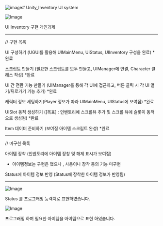 ![image](https://github.com/user-attachments/assets/3bda8b70-8a56-4e3f-8d2d-9580abc89607)# Unity_Inventory
UI system

![Image](https://github.com/user-attachments/assets/c5d2fde0-be27-4f33-867c-e3581459f257)

UI Inventory 구현 개인과제

----------------------------------------------------------

// 구현 목록

  
UI 구성하기 (UGUI를 활용해 UIMainMenu, UIStatus, UIInventory 구성을 완료)	*완료

스크립트 만들기 (필요한 스크립트를 모두 만들고, UIManager에 연결, Character 클래스 작성)	*완료

UI 간 전환 기능 만들기 (UIManager를 통해 각 UI에 접근하고, 버튼 클릭 시 각 UI 열기/뒤로가기 기능 추가)	*완료

캐릭터 정보 세팅하기(Player 정보가 따라 UIMainMenu, UIStatus에 보여짐)	*완료

UISlot 동적 생성하기 ([목표] : 인벤토리에 스크롤뷰 추가 및 스크롤 뷰에 슬롯이 동적으로 생성됨)	*완료

Item 데이터 준비하기 (보여질 아이템 스크립트 완성)	*완료

----------------------------------------------------------

// 미구현 목록

  
아이템 장착 (인벤토리에 아이템 장창 및 해제 표시가 보여짐) 
- 아이템정보는 구현은 했으나 , 사용이나 장착 등의 기능 미구현

Status에 아이템 정보 반영 (Status에 장착한 아이템 정보가 반영됨)

----------------------------------------------------------

![Image](https://github.com/user-attachments/assets/f9bd7608-96cd-4df9-a0bd-1a19fc9b2561)

Status 를 프로그래밍 능력치로 표현하였습니다.

![Image](https://github.com/user-attachments/assets/da708cd0-445f-46d8-97e2-eb2de9297688)

프로그래밍 하며 필요한 아이템을 아이템으로 표현 하였습니다.

